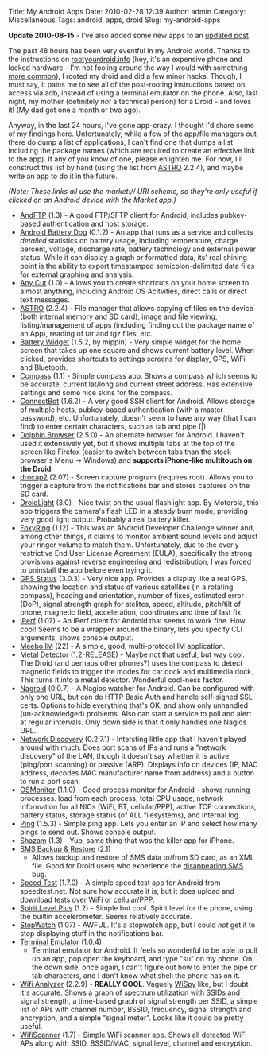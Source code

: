 Title: My Android Apps
Date: 2010-02-28 12:39
Author: admin
Category: Miscellaneous
Tags: android, apps, droid
Slug: my-android-apps

**Update 2010-08-15** - I've also added some new apps to an [updated
post](/2010/08/updated-android-app-list/).

The past 48 hours has been very eventful in my Android world. Thanks to
the instructions on [rootyourdroid.info](http://rootyourdroid.info)
(hey, it's an expensive phone and locked hardware - I'm not fooling
around the way I would with something [more
common](http://blog.jasonantman.com/2009/11/root-on-a-cyclades-acs-console-server/)),
I rooted my droid and did a few minor hacks. Though, I must say, it
pains me to see all of the post-rooting instructions based on access via
adb, instead of using a terminal emulator on the phone. Also, last
night, my mother (definitely *not* a technical person) for a Droid - and
loves it! (My dad got one a month or two ago).

Anyway, in the last 24 hours, I've gone app-crazy. I thought I'd share
some of my findings here. Unfortunately, while a few of the app/file
managers out there do dump a list of applications, I can't find one that
dumps a list including the package names (which are required to create
an effective link to the app). If any of you know of one, please
enlighten me. For now, I'll construct this list by hand (using the list
from [ASTRO](market://details?id=com.metago.astro) 2.2.4), and maybe
write an app to do it in the future.

*(Note: These links all use the market:// URI scheme, so they're only
useful if clicked on an Android device with the Market app.)*

-   [AndFTP](market://details?id=lysesoft.andftp) (1.3) - A good
    FTP/SFTP client for Android, includes pubkey-based authentication
    and host storage.
-   [Android Battery
    Dog](market://details?id=net.sf.andbatdog.batterydog) (0.1.2) - An
    app that runs as a service and collects *detailed* statistics on
    battery usage, including temperature, charge percent, voltage,
    discharge rate, battery technology and external power status. While
    it can display a graph or formatted data, its' real shining point is
    the ability to export timestamped semicolon-delimited data files for
    external graphing and analysis.
-   [Any Cut](market://details?id=com.appdroid.anycut) (1.0) - Allows
    you to create shortcuts on your home screen to almost anything,
    including Android OS Acitvities, direct calls or direct text
    messages.
-   [ASTRO](market://details?id=com.metago.astro) (2.2.4) - File manager
    that allows copying of files on the device (both internal memory and
    SD card), image and file viewing, listing/management of apps
    (including finding out the package name of an App), reading of tar
    and tgz files, etc.
-   [Battery
    Widget](market://details?id=com.geekyouup.android.widgets.battery)
    (1.5.2, by mippin) - Very simple widget for the home screen that
    takes up one square and shows current battery level. When clicked,
    provides shortcuts to settings screens for display, GPS, WiFi and
    Bluetooth.
-   [Compass](market://details?id=com.apksoftware.compass) (1.1) -
    Simple compass app. Shows a compass which seems to be accurate,
    current lat/long and current street address. Has extensive settings
    and some nice skins for the compass.
-   [ConnectBot](market://details?id=org.connectbot) (1.6.2) - A very
    good SSH client for Android. Allows storage of multiple hosts,
    pubkey-based authentication (with a master password), etc.
    Unfortunately, doesn't seem to have any way (that I can find) to
    enter certain characters, such as tab and pipe (|).
-   [Dolphin
    Browser](market://details?id=com.mgeek.android.DolphinBrowser.Browser)
    (2.5.0) - An alternate browser for Android. I haven't used it
    extensively yet, but it shows multiple tabs at the top of the screen
    like Firefox (easier to switch between tabs than the stock browser's
    Menu -\> Windows) and **supports iPhone-like multitouch on the
    Droid**.
-   [drocap2](market://details?id=com.gmail.nagamatu.drocap2) (2.07) -
    Screen capture program (requires root). Allows you to trigger a
    capture from the notifications bar and stores captures on the SD
    card.
-   [DroidLight](market://details?id=com.motorola.dlight) (3.0) - Nice
    twist on the usual flashlight app. By Motorola, this app triggers
    the camera's flash LED in a steady burn mode, providing very good
    light output. Probably a real battery killer.
-   [FoxyRing](market://details?id=com.levelup.foxyring) (1.12) - This
    was an ANdroid Developer Challenge winner and, among other things,
    it claims to monitor ambient sound levels and adjust your ringer
    volume to match them. Unfortunately, due to the overly restrictive
    End User License Agreement (EULA), specifically the strong
    provisions against reverse engineering and redistribution, I was
    forced to uninstall the app before even trying it.
-   [GPS Status](market://details?id=com.eclipsim.gpsstatus2) (3.0.3) -
    Very nice app. Provides a display like a real GPS, showing the
    location and status of various satellites (in a rotating compass),
    heading and orientation, number of fixes, estimated error (DoP),
    signal strength graph for stelites, speed, altitude, pitch/tilt of
    phone, magnetic field, acceleration, coordinates and time of last
    fix.
-   [iPerf](market://details?id=com.magicandroidapps.iperf) (1.07) - An
    iPerf client for Android that seems to work fine. How cool! Seems to
    be a wrapper around the binary, lets you specify CLI arguments,
    shows console output.
-   [Meebo IM](market://details?id=com.meebo) (22) - A simple, good,
    multi-protocol IM application.
-   [Metal Detector](market://details?id=com.imkurt.metaldetector)
    (1.2-RELEASE) - Maybe not that useful, but way cool. The Droid (and
    perhaps other phones?) uses the compass to detect magnetic fields to
    trigger the modes for car dock and multimedia dock. This turns it
    into a metal detector. Wonderful cool-ness factor.
-   [Nagroid](market://details?id=de.schoar.nagroid) (0.0.7) - A Nagios
    watcher for Android. Can be configured with only one URL, but can do
    HTTP Basic Auth and handle self-signed SSL certs. Options to hide
    everything that's OK, and show only unhandled (un-acknowledged)
    problems. Also can start a service to poll and alert at regular
    intervals. Only down side is that it only handles one Nagios URL.
-   [Network Discovery](market://details?id=info.lamatricexiste.network)
    (0.2.7.1) - Intersting little app that I haven't played around with
    much. Does port scans of IPs and runs a "network discovery" of the
    LAN, though it doesn't say whether it is active (ping/port scanning)
    or passive (ARP). Displays info on devices (IP, MAC address, decodes
    MAC manufacturer name from address) and a button to run a port scan.
-   [OSMonitor](market://details?id=com.eolwral.osmonitor) (1.1.0) -
    Good process monitor for Android - shows running processes. load
    from each process, total CPU usage, network information for all NICs
    (WiFi, BT, cellular/PPP), active TCP connections, battery status,
    storage status (of ALL filesystems), and internal log.
-   [Ping](market://details?id=com.mm.network) (1.5.3) - Simple ping
    app. Lets you enter an IP and select how many pings to send out.
    Shows console output.
-   [Shazam](market://details?id=com.shazam.android) (1.3) - Yup, same
    thing that was the killer app for iPhone.
-   [SMS Backup &
    Restore](market://details?id=com.riteshsahu.SMSBackupRestore) (2.1)
    - Allows backup and restore of SMS data to/from SD card, as an XML
    file. Good for Droid users who experience the [disappearing
    SMS](http://code.google.com/p/android/issues/detail?id=5669) bug.
-   [Speed Test](market://details?id=org.zwanoo.android.speedtest)
    (1.7.0) - A simple speed test app for Android from speedtest.net.
    Not sure how accurate it is, but it does upload and download tests
    over WiFi or cellular/PPP.
-   [Spirit Level Plus](market://details?id=com.wasserwaage) (1.2) -
    Simple but cool. Spirit level for the phone, using the builtin
    accelerometer. Seems relatively accurate.
-   [StopWatch](market://details?id=com.sportstracklive.stopwatch)
    (1.07) - AWFUL. It's a stopwatch app, but I could *not* get it to
    stop displaying stuff in the notifications bar.
-   [Terminal Emulator](market://details?id=jackpal.androidterm) (1.0.4)
    - Terminal emulator for Android. It feels so wonderful to be able to
    pull up an app, pop open the keyboard, and type "su" on my phone. On
    the down side, once again, I can't figure out how to enter the pipe
    or tab characters, and I don't know what shell the phone has on it.
-   [Wifi Analyzer](market://details?id=com.farproc.wifi.analyzer)
    (2.2.9) - **REALLY COOL**. Vaguely
    [WiSpy](http://www.metageek.net/products/wi-spy-24x) like, but I
    doubt it's accurate. Shows a graph of spectrum utilization with
    SSIDs and signal strength, a time-based graph of signal strength per
    SSID, a simple list of APs with channel number, BSSID, frequency,
    signal strength and encryption, and a simple "signal meter". Looks
    like it could be pretty useful.
-   [WifiScanner](market://details?id=gr.androiddev.WifiScanner) (1.7) -
    Simple WiFi scanner app. Shows all detected WiFi APs along with
    SSID, BSSID/MAC, signal level, channel and encryption.

